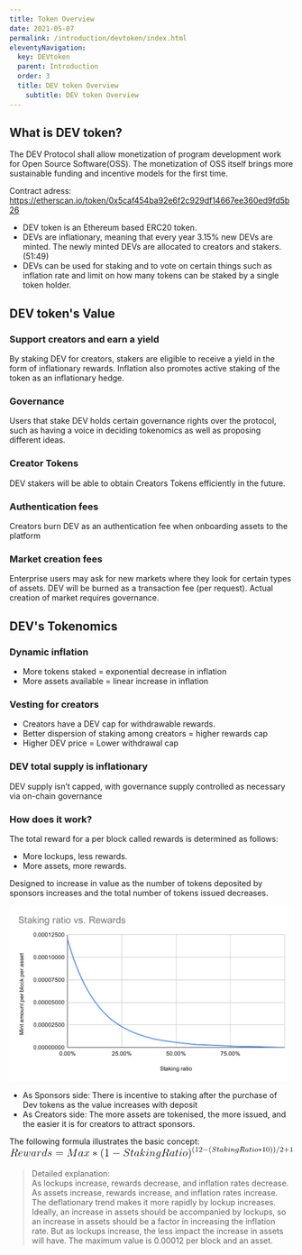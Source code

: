 ```yaml
---
title: Token Overview
date: 2021-05-07
permalink: /introduction/devtoken/index.html
eleventyNavigation:
  key: DEVtoken
  parent: Introduction
  order: 3
  title: DEV token Overview
	subtitle: DEV token Overview
---
```


## What is DEV token?

The DEV Protocol shall allow monetization of program development work for Open Source Software(OSS). The monetization of OSS itself brings more sustainable funding and incentive models for the first time.

Contract adress: https://etherscan.io/token/0x5caf454ba92e6f2c929df14667ee360ed9fd5b26

- DEV token is an Ethereum based ERC20 token.
- DEVs are inflationary, meaning that every year 3.15% new DEVs are minted. The newly minted DEVs are allocated to creators and stakers. (51:49)
- DEVs can be used for staking and to vote on certain things such as inflation rate and limit on how many tokens can be staked by a single token holder.

## DEV token's Value

### Support creators and earn a yield

By staking DEV for creators, stakers are eligible to receive a yield in the form of inflationary rewards. Inflation also promotes active staking of the token as an inflationary hedge.

### Governance

Users that stake DEV holds certain governance rights over the protocol, such as having a voice in deciding tokenomics as well as proposing different ideas.

### Creator Tokens

DEV stakers will be able to obtain Creators Tokens efficiently in the future.

### Authentication fees

Creators burn DEV as an authentication fee when onboarding assets to the platform

### Market creation fees

Enterprise users may ask for new markets where they look for certain types of assets. DEV will be burned as a transaction fee (per request). Actual creation of market requires governance.

## DEV's Tokenomics

### Dynamic inflation

- More tokens staked = exponential decrease in inflation
- More assets available = linear increase in inflation

### Vesting for creators

- Creators have a DEV cap for withdrawable rewards.
- Better dispersion of staking among creators = higher rewards cap
- Higher DEV price = Lower withdrawal cap

### DEV total supply is inflationary

DEV supply isn’t capped, with governance supply controlled as necessary via on-chain governance

### How does it work?

The total reward for a per block called rewards is determined as follows:

- More lockups, less rewards.
- More assets, more rewards.

Designed to increase in value as the number of tokens deposited by sponsors increases and the total number of tokens issued decreases.

![tokenomics](/content/images/token/staking-ratio-vs-mint-amount.svg)

- As Sponsors side: There is incentive to staking after the purchase of Dev tokens as the value increases with deposit
- As Creators side: The more assets are tokenised, the more issued, and the easier it is for creators to attract sponsors.

The following formula illustrates the basic concept:
![tokenomics](/content/images/token/formura.png)

> Detailed explanation:  
> As lockups increase, rewards decrease, and inflation rates decrease. As assets increase, rewards increase, and inflation rates increase. The deflationary trend makes it more rapidly by lockup increases. Ideally, an increase in assets should be accompanied by lockups, so an increase in assets should be a factor in increasing the inflation rate. But as lockups increase, the less impact the increase in assets will have. The maximum value is 0.00012 per block and an asset.
